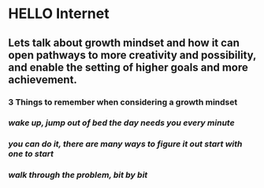 # HELLO Internet
## Lets talk about **growth mindset** and how it can open pathways to more creativity and possibility, and enable the    setting of higher goals and more achievement.
### **3** Things to remember when considering a growth mindset
### *wake up, jump out of bed the day needs you every minute*
### *you can do it, there are many ways to figure it out start with one to start*
### *walk through the problem, bit by bit*
